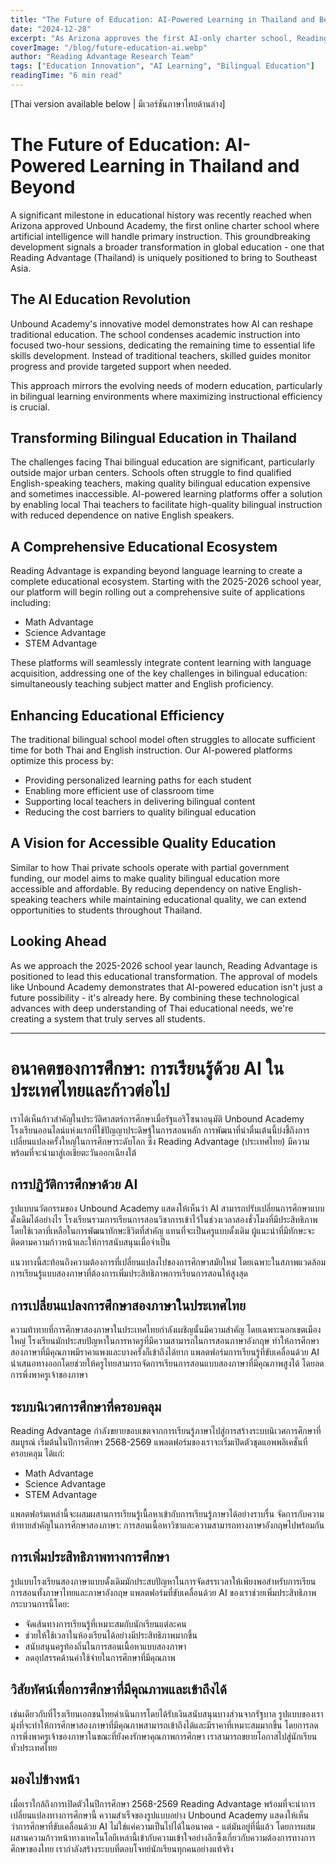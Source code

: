```yaml
---
title: "The Future of Education: AI-Powered Learning in Thailand and Beyond อนาคตของการศึกษา: การเรียนรู้ด้วย AI"
date: "2024-12-28"
excerpt: "As Arizona approves the first AI-only charter school, Reading Advantage (Thailand) prepares to transform bilingual education with a comprehensive suite of AI-powered learning platforms designed for Thai schools."
coverImage: "/blog/future-education-ai.webp"
author: "Reading Advantage Research Team"
tags: ["Education Innovation", "AI Learning", "Bilingual Education"]
readingTime: "6 min read"
---
```


[Thai version available below | มีเวอร์ชันภาษาไทยด้านล่าง]

# The Future of Education: AI-Powered Learning in Thailand and Beyond

A significant milestone in educational history was recently reached when Arizona approved Unbound Academy, the first online charter school where artificial intelligence will handle primary instruction. This groundbreaking development signals a broader transformation in global education - one that Reading Advantage (Thailand) is uniquely positioned to bring to Southeast Asia.

## The AI Education Revolution

Unbound Academy's innovative model demonstrates how AI can reshape traditional education. The school condenses academic instruction into focused two-hour sessions, dedicating the remaining time to essential life skills development. Instead of traditional teachers, skilled guides monitor progress and provide targeted support when needed.

This approach mirrors the evolving needs of modern education, particularly in bilingual learning environments where maximizing instructional efficiency is crucial.

## Transforming Bilingual Education in Thailand

The challenges facing Thai bilingual education are significant, particularly outside major urban centers. Schools often struggle to find qualified English-speaking teachers, making quality bilingual education expensive and sometimes inaccessible. AI-powered learning platforms offer a solution by enabling local Thai teachers to facilitate high-quality bilingual instruction with reduced dependence on native English speakers.

## A Comprehensive Educational Ecosystem

Reading Advantage is expanding beyond language learning to create a complete educational ecosystem. Starting with the 2025-2026 school year, our platform will begin rolling out a comprehensive suite of applications including:

- Math Advantage
- Science Advantage
- STEM Advantage

These platforms will seamlessly integrate content learning with language acquisition, addressing one of the key challenges in bilingual education: simultaneously teaching subject matter and English proficiency.

## Enhancing Educational Efficiency

The traditional bilingual school model often struggles to allocate sufficient time for both Thai and English instruction. Our AI-powered platforms optimize this process by:

- Providing personalized learning paths for each student
- Enabling more efficient use of classroom time
- Supporting local teachers in delivering bilingual content
- Reducing the cost barriers to quality bilingual education

## A Vision for Accessible Quality Education

Similar to how Thai private schools operate with partial government funding, our model aims to make quality bilingual education more accessible and affordable. By reducing dependency on native English-speaking teachers while maintaining educational quality, we can extend opportunities to students throughout Thailand.

## Looking Ahead

As we approach the 2025-2026 school year launch, Reading Advantage is positioned to lead this educational transformation. The approval of models like Unbound Academy demonstrates that AI-powered education isn't just a future possibility - it's already here. By combining these technological advances with deep understanding of Thai educational needs, we're creating a system that truly serves all students.

---

# อนาคตของการศึกษา: การเรียนรู้ด้วย AI ในประเทศไทยและก้าวต่อไป

เราได้เห็นก้าวสำคัญในประวัติศาสตร์การศึกษาเมื่อรัฐแอริโซนาอนุมัติ Unbound Academy โรงเรียนออนไลน์แห่งแรกที่ใช้ปัญญาประดิษฐ์ในการสอนหลัก การพัฒนาที่น่าตื่นเต้นนี้บ่งชี้ถึงการเปลี่ยนแปลงครั้งใหญ่ในการศึกษาระดับโลก ซึ่ง Reading Advantage (ประเทศไทย) มีความพร้อมที่จะนำมาสู่เอเชียตะวันออกเฉียงใต้

## การปฏิวัติการศึกษาด้วย AI

รูปแบบนวัตกรรมของ Unbound Academy แสดงให้เห็นว่า AI สามารถปรับเปลี่ยนการศึกษาแบบดั้งเดิมได้อย่างไร โรงเรียนรวมการเรียนการสอนวิชาการเข้าไว้ในช่วงเวลาสองชั่วโมงที่มีประสิทธิภาพ โดยใช้เวลาที่เหลือในการพัฒนาทักษะชีวิตที่สำคัญ แทนที่จะเป็นครูแบบดั้งเดิม ผู้แนะนำที่มีทักษะจะติดตามความก้าวหน้าและให้การสนับสนุนเมื่อจำเป็น

แนวทางนี้สะท้อนถึงความต้องการที่เปลี่ยนแปลงไปของการศึกษาสมัยใหม่ โดยเฉพาะในสภาพแวดล้อมการเรียนรู้แบบสองภาษาที่ต้องการเพิ่มประสิทธิภาพการเรียนการสอนให้สูงสุด

## การเปลี่ยนแปลงการศึกษาสองภาษาในประเทศไทย

ความท้าทายที่การศึกษาสองภาษาในประเทศไทยกำลังเผชิญนั้นมีความสำคัญ โดยเฉพาะนอกเขตเมืองใหญ่ โรงเรียนมักประสบปัญหาในการหาครูที่มีความสามารถในการสอนภาษาอังกฤษ ทำให้การศึกษาสองภาษาที่มีคุณภาพมีราคาแพงและบางครั้งก็เข้าถึงได้ยาก แพลตฟอร์มการเรียนรู้ที่ขับเคลื่อนด้วย AI นำเสนอทางออกโดยช่วยให้ครูไทยสามารถจัดการเรียนการสอนแบบสองภาษาที่มีคุณภาพสูงได้ โดยลดการพึ่งพาครูเจ้าของภาษา

## ระบบนิเวศการศึกษาที่ครอบคลุม

Reading Advantage กำลังขยายขอบเขตจากการเรียนรู้ภาษาไปสู่การสร้างระบบนิเวศการศึกษาที่สมบูรณ์ เริ่มต้นในปีการศึกษา 2568-2569 แพลตฟอร์มของเราจะเริ่มเปิดตัวชุดแอพพลิเคชั่นที่ครอบคลุม ได้แก่:

- Math Advantage
- Science Advantage
- STEM Advantage

แพลตฟอร์มเหล่านี้จะผสมผสานการเรียนรู้เนื้อหาเข้ากับการเรียนรู้ภาษาได้อย่างราบรื่น จัดการกับความท้าทายสำคัญในการศึกษาสองภาษา: การสอนเนื้อหาวิชาและความสามารถทางภาษาอังกฤษไปพร้อมกัน

## การเพิ่มประสิทธิภาพทางการศึกษา

รูปแบบโรงเรียนสองภาษาแบบดั้งเดิมมักประสบปัญหาในการจัดสรรเวลาให้เพียงพอสำหรับการเรียนการสอนทั้งภาษาไทยและภาษาอังกฤษ แพลตฟอร์มที่ขับเคลื่อนด้วย AI ของเราช่วยเพิ่มประสิทธิภาพกระบวนการนี้โดย:

- จัดเส้นทางการเรียนรู้ที่เหมาะสมกับนักเรียนแต่ละคน
- ช่วยให้ใช้เวลาในห้องเรียนได้อย่างมีประสิทธิภาพมากขึ้น
- สนับสนุนครูท้องถิ่นในการสอนเนื้อหาแบบสองภาษา
- ลดอุปสรรคด้านค่าใช้จ่ายในการศึกษาที่มีคุณภาพ

## วิสัยทัศน์เพื่อการศึกษาที่มีคุณภาพและเข้าถึงได้

เช่นเดียวกับที่โรงเรียนเอกชนไทยดำเนินการโดยได้รับเงินสนับสนุนบางส่วนจากรัฐบาล รูปแบบของเรามุ่งที่จะทำให้การศึกษาสองภาษาที่มีคุณภาพสามารถเข้าถึงได้และมีราคาที่เหมาะสมมากขึ้น โดยการลดการพึ่งพาครูเจ้าของภาษาในขณะที่ยังคงรักษาคุณภาพการศึกษา เราสามารถขยายโอกาสไปสู่นักเรียนทั่วประเทศไทย

## มองไปข้างหน้า

เมื่อเราใกล้ถึงการเปิดตัวในปีการศึกษา 2568-2569 Reading Advantage พร้อมที่จะนำการเปลี่ยนแปลงทางการศึกษานี้ ความสำเร็จของรูปแบบอย่าง Unbound Academy แสดงให้เห็นว่าการศึกษาที่ขับเคลื่อนด้วย AI ไม่ใช่แค่ความเป็นไปได้ในอนาคต - แต่มันอยู่ที่นี่แล้ว โดยการผสมผสานความก้าวหน้าทางเทคโนโลยีเหล่านี้เข้ากับความเข้าใจอย่างลึกซึ้งเกี่ยวกับความต้องการทางการศึกษาของไทย เรากำลังสร้างระบบที่ตอบโจทย์นักเรียนทุกคนอย่างแท้จริง
